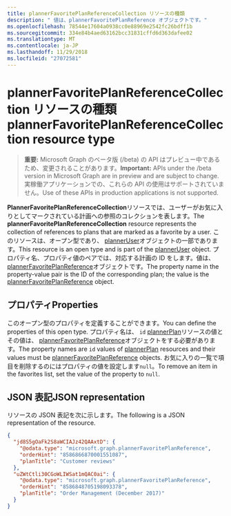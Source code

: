 ```yaml
---
title: plannerFavoritePlanReferenceCollection リソースの種類
description: " 値は、plannerFavoritePlanReference オブジェクトです。"
ms.openlocfilehash: 78544e17604a0938cc0e88969e2542fc26bdff1b
ms.sourcegitcommit: 334e84b4aed63162bcc31831cffd6d363dafee02
ms.translationtype: MT
ms.contentlocale: ja-JP
ms.lasthandoff: 11/29/2018
ms.locfileid: "27072581"
---
```

# <a name="plannerfavoriteplanreferencecollection-resource-type"></a><span data-ttu-id="08a8b-103">plannerFavoritePlanReferenceCollection リソースの種類</span><span class="sxs-lookup"><span data-stu-id="08a8b-103">plannerFavoritePlanReferenceCollection resource type</span></span>

> <span data-ttu-id="08a8b-104">**重要:** Microsoft Graph のベータ版 (/beta) の API はプレビュー中であるため、変更されることがあります。</span><span class="sxs-lookup"><span data-stu-id="08a8b-104">**Important:** APIs under the /beta version in Microsoft Graph are in preview and are subject to change.</span></span> <span data-ttu-id="08a8b-105">実稼働アプリケーションでの、これらの API の使用はサポートされていません。</span><span class="sxs-lookup"><span data-stu-id="08a8b-105">Use of these APIs in production applications is not supported.</span></span>

<span data-ttu-id="08a8b-106">**PlannerFavoritePlanReferenceCollection**リソースでは、ユーザーがお気に入りとしてマークされている計画への参照のコレクションを表します。</span><span class="sxs-lookup"><span data-stu-id="08a8b-106">The **plannerFavoritePlanReferenceCollection** resource represents the collection of references to plans that are marked as a favorite by a user.</span></span> <span data-ttu-id="08a8b-107">このリソースは、オープン型であり、 [plannerUser](planneruser.md)オブジェクトの一部であります。</span><span class="sxs-lookup"><span data-stu-id="08a8b-107">This resource is an open type and is part of the [plannerUser](planneruser.md) object.</span></span> <span data-ttu-id="08a8b-108">プロパティ名、プロパティ値のペアでは、対応する計画の ID をします。値は、 [plannerFavoritePlanReference](plannerfavoriteplanreference.md)オブジェクトです。</span><span class="sxs-lookup"><span data-stu-id="08a8b-108">The property name in the property-value pair is the ID of the corresponding plan; the value is the [plannerFavoritePlanReference](plannerfavoriteplanreference.md) object.</span></span>


## <a name="properties"></a><span data-ttu-id="08a8b-109">プロパティ</span><span class="sxs-lookup"><span data-stu-id="08a8b-109">Properties</span></span>
<span data-ttu-id="08a8b-110">このオープン型のプロパティを定義することができます。</span><span class="sxs-lookup"><span data-stu-id="08a8b-110">You can define the properties of this open type.</span></span> <span data-ttu-id="08a8b-111">プロパティ名は、 `id` [plannerPlan](plannerplan.md)リソースの値とその値は、 [plannerFavoritePlanReference](plannerfavoriteplanreference.md)オブジェクトをする必要があります。</span><span class="sxs-lookup"><span data-stu-id="08a8b-111">The property names are `id` values of [plannerPlan](plannerplan.md) resources and their values must be [plannerFavoritePlanReference](plannerfavoriteplanreference.md) objects.</span></span> <span data-ttu-id="08a8b-112">お気に入りの一覧で項目を削除するのにはプロパティの値を設定します`null`。</span><span class="sxs-lookup"><span data-stu-id="08a8b-112">To remove an item in the favorites list, set the value of the property to `null`.</span></span>


## <a name="json-representation"></a><span data-ttu-id="08a8b-113">JSON 表記</span><span class="sxs-lookup"><span data-stu-id="08a8b-113">JSON representation</span></span>

<span data-ttu-id="08a8b-114">リソースの JSON 表記を次に示します。</span><span class="sxs-lookup"><span data-stu-id="08a8b-114">The following is a JSON representation of the resource.</span></span>

<!-- {
  "blockType": "resource",
  "optionalProperties": [

  ],
  "@odata.type": "microsoft.graph.plannerFavoritePlanReferenceCollection"
}-->

```json
{
  "jd8S5gOaFk2S8aWCIAJz42QAAxtD": {
    "@odata.type": "microsoft.graph.plannerFavoritePlanReference",
    "orderHint": "8586866870001551087",
    "planTitle": "Customer reviews"
  },
  "uZWtCtli30CGoWLIWSat1mQAC0ai": {
    "@odata.type": "microsoft.graph.plannerFavoritePlanReference",
    "orderHint": "8586848705198093378",
    "planTitle": "Order Management (December 2017)"
  }
}
```

<!-- uuid: 8fcb5dbc-d5aa-4681-8e31-b001d5168d79
2015-10-25 14:57:30 UTC -->
<!-- {
  "type": "#page.annotation",
  "description": "plannerFavoritePlanReferenceCollection resource",
  "keywords": "",
  "section": "documentation",
  "tocPath": ""
}-->
